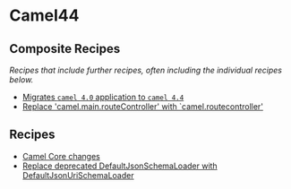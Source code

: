 # Camel44

## Composite Recipes

_Recipes that include further recipes, often including the individual recipes below._

* [Migrates `camel 4.0` application to `camel 4.4`](./camelmigrationrecipe.md)
* [Replace 'camel.main.routeController' with `camel.routecontroller'](./routecontrollerproperties.md)

## Recipes

* [Camel Core changes](./camelcorerecipe.md)
* [Replace deprecated DefaultJsonSchemaLoader with DefaultJsonUriSchemaLoader](./defaultjsonschemaloader.md)


